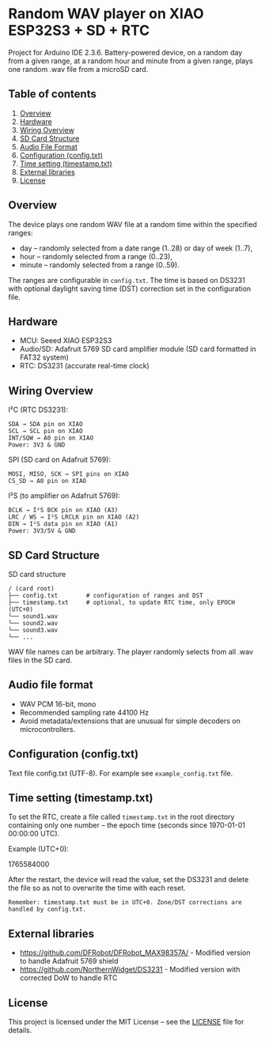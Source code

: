 # Random WAV player on XIAO ESP32S3 + SD + RTC
Project for Arduino IDE 2.3.6. Battery-powered device, on a random day from a given range, at a random hour and minute from a given range, plays one random .wav file from a microSD card.

## Table of contents
1. [Overview](#Overview)
2. [Hardware](#Hardware)
3. [Wiring Overview](#Wiring-Overview)
4. [SD Card Structure](#SD-Card-Structure)
5. [Audio File Format](#Audio-File-Format)
6. [Configuration (config.txt)](#Configuration-(config.txt))
7. [Time setting (timestamp.txt)](#Time-setting-(timestamp.txt))
8. [External libraries](#External-libraries)
9. [License](#License)

## Overview
The device plays one random WAV file at a random time within the specified ranges:
- day – randomly selected from a date range (1..28) or day of week (1..7),
- hour – randomly selected from a range (0..23),
- minute – randomly selected from a range (0..59).

The ranges are configurable in `config.txt`. The time is based on DS3231 with optional daylight saving time (DST) correction set in the configuration file.

## Hardware
- MCU: Seeed XIAO ESP32S3
- Audio/SD: Adafruit 5769 SD card amplifier module (SD card formatted in FAT32 system)
- RTC: DS3231 (accurate real-time clock)

## Wiring Overview
I²C (RTC DS3231):

    SDA → SDA pin on XIAO
    SCL → SCL pin on XIAO
    INT/SQW → A0 pin on XIAO
    Power: 3V3 & GND

SPI (SD card on Adafruit 5769):

    MOSI, MISO, SCK → SPI pins on XIAO
    CS_SD → A0 pin on XIAO

I²S (to amplifier on Adafruit 5769):

    BCLK → I²S BCK pin on XIAO (A3)
    LRC / WS → I²S LRCLK pin on XIAO (A2)
    DIN → I²S data pin on XIAO (A1)
    Power: 3V3/5V & GND

## SD Card Structure
SD card structure

    / (card root)
    ├── config.txt        # configuration of ranges and DST
    ├── timestamp.txt     # optional, to update RTC time, only EPOCH (UTC+0)
    └── sound1.wav
    └── sound2.wav
    └── sound3.wav
    └── ...

WAV file names can be arbitrary. The player randomly selects from all .wav files in the SD card.

## Audio file format
- WAV PCM 16-bit, mono
- Recommended sampling rate 44100 Hz
- Avoid metadata/extensions that are unusual for simple decoders on microcontrollers.

## Configuration (config.txt)
Text file config.txt (UTF-8). For example see `example_config.txt` file.

## Time setting (timestamp.txt)

To set the RTC, create a file called `timestamp.txt` in the root directory containing only one number – the epoch time (seconds since 1970-01-01 00:00:00 UTC).

Example (UTC+0):

1765584000

After the restart, the device will read the value, set the DS3231 and delete the file so as not to overwrite the time with each reset.

    Remember: timestamp.txt must be in UTC+0. Zone/DST corrections are handled by config.txt.

## External libraries
- https://github.com/DFRobot/DFRobot_MAX98357A/ - Modified version to handle Adafruit 5769 shield
- https://github.com/NorthernWidget/DS3231 - Modified version with corrected DoW to handle RTC

## License
This project is licensed under the MIT License – see the [LICENSE](LICENSE) file for details.
